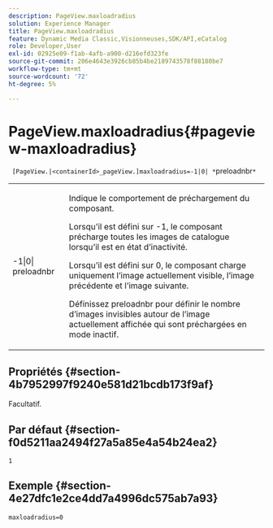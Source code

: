 ```yaml
---
description: PageView.maxloadradius
solution: Experience Manager
title: PageView.maxloadradius
feature: Dynamic Media Classic,Visionneuses,SDK/API,eCatalog
role: Developer,User
exl-id: 02925e09-f1ab-4afb-a900-d216efd323fe
source-git-commit: 206e4643e3926cb85b4be2189743578f88180be7
workflow-type: tm+mt
source-wordcount: '72'
ht-degree: 5%

---
```


# PageView.maxloadradius{#pageview-maxloadradius}

` [PageView.|<containerId>_pageView.]maxloadradius=-1|0| *`preloadnbr`*`

<table id="table_985ADD6C9BD04C629A84C9C625CCCFEB"> 
 <tbody> 
  <tr> 
   <td colname="col1"> <p><span class="codeph">-1|0|<span class="varname"> preloadnbr</span></span> </p> </td> 
   <td colname="col2"> <p>Indique le comportement de préchargement du composant. </p> <p>Lorsqu’il est défini sur <span class="codeph"> -1</span>, le composant précharge toutes les images de catalogue lorsqu’il est en état d’inactivité. </p> <p> Lorsqu’il est défini sur <span class="codeph"> 0</span>, le composant charge uniquement l’image actuellement visible, l’image précédente et l’image suivante. </p> <p>Définissez <span class="codeph"><span class="varname"> preloadnbr</span></span> pour définir le nombre d’images invisibles autour de l’image actuellement affichée qui sont préchargées en mode inactif. </p> </td> 
  </tr> 
 </tbody> 
</table>

## Propriétés {#section-4b7952997f9240e581d21bcdb173f9af}

Facultatif.

## Par défaut {#section-f0d5211aa2494f27a5a85e4a54b24ea2}

`1`

## Exemple {#section-4e27dfc1e2ce4dd7a4996dc575ab7a93}

`maxloadradius=0`
